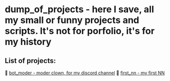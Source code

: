 # dump_of_projects - here I save, all my small or funny projects and scripts. It's not for porfolio, it's for my history 
## List of projects:
🤡 [bot_moder - moder clown, for my discord channel](https://github.com/Murolando/dump_of_projects/blob/test/FirstNN.ipynb)
🧠 [first_nn - my first NN](https://github.com/Murolando/dump_of_projects/tree/test/bot_moder)

